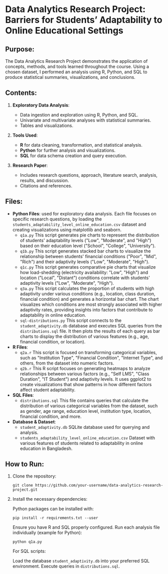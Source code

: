 # Data Analytics Research Project: Barriers for Students’ Adaptability to Online Educational Settings

## Purpose:
The Data Analytics Research Project demonstrates the application of concepts, methods, and tools learned throughout the course. Using a chosen dataset, I performed an analysis using R, Python, and SQL to produce statistical summaries, visualizations, and conclusions.

## Contents:
1. **Exploratory Data Analysis**:
   - Data ingestion and exploration using R, Python, and SQL.
   - Univariate and multivariate analyses with statistical summaries.
   - Tables and visualizations.

2. **Tools Used**:
   - **R** for data cleaning, transformation, and statistical analysis.
   - **Python** for further analysis and visualizations.
   - **SQL** for data schema creation and query execution.

3. **Research Paper**:
   - Includes research questions, approach, literature search, analysis, results, and discussion.
   - Citations and references.

## Files:
- **Python Files**: used for exploratory data analysis. Each file focuses on specific research questions, by loading the `students_adaptability_level_online_education.csv` dataset and creating visualizations using matplotlib and seaborn. 
  - `q1a.py` This script generates pie charts to represent the distribution of students' adaptability levels ("Low", "Moderate", and "High") based on their education    level ("School", "College", "University").
  - `q1b.py` This script generates stacked bar charts to visualize the relationship between students' financial conditions ("Poor", "Mid", "Rich") and their adaptivity levels ("Low", "Moderate", "High").
  - `q1c.py` This script generates comparative pie charts that visualize how load-shedding (electricity availability: "Low", "High") and location ("Local", "Distant") conditions correlate with students' adaptivity levels ("Low", "Moderate", "High").
  - `q3a.py` This script calculates the proportion of students with high adaptivity under various conditions (e.g., location, class duration, financial condition) and generates a horizontal bar chart. The chart visualizes which conditions are most strongly associated with higher adaptivity rates, providing insights into factors that contribute to adaptability in online education.
  - `sql-distributions.py` This script connects to the `student_adaptivity.db` database and executes SQL queries from the `distributions.sql` file. It then plots the results of each query as bar charts to display the distribution of various features (e.g., age, financial condition, or location).
- **R Files**:
  - `q2a.r` This script is focused on transforming categorical variables, such as "Institution Type", "Financial Condition", "Internet Type", and others, from the dataset into numeric factors.
  - `q2b.r` This R script focuses on generating heatmaps to analyze relationships between various factors (e.g., "Self LMS", "Class Duration", "IT Student") and adaptivity levels. It uses ggplot2 to create visualizations that show patterns in how different factors affect student adaptability.
- **SQL Files**:
  - `distributions.sql` This file contains queries that calculate the distribution of various categorical variables from the dataset, such as gender, age range, education level, institution type, location, financial condition, and more.
- **Database & Dataset**:
  - `student_adaptivity.db` SQLite database used for querying and analysis.
  - `students_adaptability_level_online_education.csv` Dataset with various features of students related to adaptability in online education in Bangladesh.

## How to Run:
1. Clone the repository:
   ```
   git clone https://github.com/your-username/data-analytics-research-project.git
   ```
   
2. Install the necessary dependencies:

   Python packages can be installed with:
   ```
   pip install -r requirements.txt --user
   ```

   Ensure you have R and SQL properly configured.
   Run each analysis file individually (example for Python):

   ```
   python q1a.py
   ```

   For SQL scripts:

   Load the database `student_adaptivity.db` into your preferred SQL environment.
   Execute queries in `distributions.sql`.

